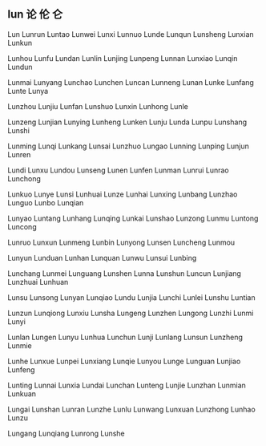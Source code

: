 lun  论 伦 仑
---

Lun Lunrun Luntao Lunwei Lunxi Lunnuo Lunde Lunqun Lunsheng Lunxian Lunkun

Lunhou Lunfu Lundan Lunlin Lunjing Lunpeng Lunnan Lunxiao Lunqin Lundun 

Lunmai Lunyang Lunchao Lunchen Luncan Lunneng Lunan Lunke Lunfang Lunte Lunya

Lunzhou Lunjiu Lunfan Lunshuo Lunxin Lunhong Lunle

Lunzeng Lunjian Lunying Lunheng Lunken Lunju Lunda Lunpu Lunshang Lunshi

Lunming Lunqi Lunkang Lunsai Lunzhuo Lungao Lunning Lunping Lunjun Lunren 

Lundi Lunxu Lundou Lunseng Lunen Lunfen Lunman Lunrui Lunrao Lunchong

Lunkuo Lunye Lunsi Lunhuai Lunze Lunhai Lunxing Lunbang Lunzhao Lunguo Lunbo   Lunqian

Lunyao Luntang Lunhang Lunqing Lunkai Lunshao Lunzong Lunmu Luntong Luncong 

Lunruo Lunxun Lunmeng Lunbin Lunyong Lunsen Luncheng Lunmou

Lunyun Lunduan Lunhan Lunquan Lunwu Lunsui Lunbing

Lunchang Lunmei Lunguang Lunshen Lunna Lunshun Luncun Lunjiang Lunzhuai Lunhuan

Lunsu Lunsong Lunyan Lunqiao Lundu Lunjia Lunchi Lunlei Lunshu Luntian

Lunzun Lunqiong Lunxiu Lunsha Lungeng Lunzhen Lungong Lunzhi Lunmi Lunyi

Lunlan Lungen Lunyu Lunhua Lunchun Lunji Lunlang Lunsun Lunzheng Lunmie

Lunhe Lunxue Lunpei Lunxiang Lunqie Lunyou Lunge Lunguan Lunjiao Lunfeng

Lunting Lunnai Lunxia Lundai Lunchan Lunteng Lunjie Lunzhan Lunmian Lunkuan

Lungai Lunshan Lunran Lunzhe Lunlu Lunwang Lunxuan Lunzhong Lunhao Lunzu

Lungang Lunqiang Lunrong Lunshe 
